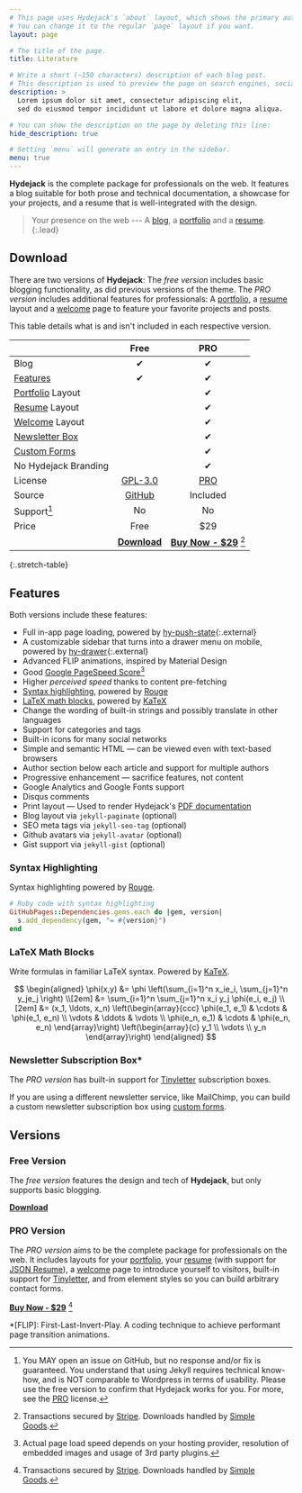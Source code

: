 ```yaml
---
# This page uses Hydejack's `about` layout, which shows the primary author's picture and about text at the top.
# You can change it to the regular `page` layout if you want.
layout: page

# The title of the page.
title: Literature

# Write a short (~150 characters) description of each blog post.
# This description is used to preview the page on search engines, social media, etc.
description: >
  Lorem ipsum dolor sit amet, consectetur adipiscing elit,
  sed do eiusmod tempor incididunt ut labore et dolore magna aliqua.

# You can show the description on the page by deleting this line:
hide_description: true

# Setting `menu` will generate an entry in the sidebar.
menu: true
---
```


**Hydejack** is the complete package for professionals on the web.
It features a blog suitable for both prose and technical documentation,
a showcase for your projects, and a resume that is well-integrated with the design.

> Your presence on the web --- A [blog], a [portfolio] and a [resume].
{:.lead}

## Download
There are two versions of **Hydejack**: The *free version* includes basic blogging functionality,
as did previous versions of the theme.
The *PRO version* includes additional features for professionals:
A [portfolio], a [resume] layout and a [welcome] page to feature your favorite projects and posts.

This table details what is and isn't included in each respective version.

|                                     | Free                                   | PRO                                          |
|:------------------------------------|:--------------------------------------:|:--------------------------------------------:|
| Blog                                | &#x2714;                               | &#x2714;                                     |
| [Features][feat]                    | &#x2714;                               | &#x2714;                                     |
| [Portfolio] Layout                  |                                        | &#x2714;                                     |
| [Resume] Layout                     |                                        | &#x2714;                                     |
| [Welcome] Layout                    |                                        | &#x2714;                                     |
| [Newsletter Box][news]              |                                        | &#x2714;                                     |
| [Custom Forms][forms]               |                                        | &#x2714;                                     |
| No Hydejack Branding                |                                        | &#x2714;                                     |
| License                             | [GPL-3.0][license]                     | [PRO]                                        |
| Source                              | [GitHub][src]                          | Included                                     |
| Support[^1]                         | No                                     | No                                           |
| Price                               | Free                                   | $29                                          |
|                                     | [**Download**][kit]                    | [**Buy Now - $29**][buy] [^2]                |
{:.stretch-table}

[^1]: You MAY open an issue on GitHub, but no response and/or fix is guaranteed.
      You understand that using Jekyll requires technical know-how, and is NOT comparable to Wordpress in terms of usability.
      Please use the free version to confirm that Hydejack works for you.
      For more, see the [PRO] license.

## Features
Both versions include these features:

* Full in-app page loading, powered by [hy-push-state]{:.external}
* A customizable sidebar that turns into a drawer menu on mobile, powered by [hy-drawer]{:.external}
* Advanced FLIP animations, inspired by Material Design
* Good [Google PageSpeed Score][gpss][^4]
* Higher *perceived speed* thanks to content pre-fetching
* [Syntax highlighting](#syntax-highlighting), powered by [Rouge]
* [LaTeX math blocks](#latex-math-blocks), powered by [KaTeX]
* Change the wording of built-in strings and possibly translate in other languages
* Support for categories and tags
* Built-in icons for many social networks
* Simple and semantic HTML — can be viewed even with text-based browsers
* Author section below each article and support for multiple authors
* Progressive enhancement — sacrifice features, not content
* Google Analytics and Google Fonts support
* Disqus comments
* Print layout — Used to render Hydejack's [PDF documentation][pdf]
* Blog layout via `jekyll-paginate` (optional)
* SEO meta tags via `jekyll-seo-tag` (optional)
* Github avatars via `jekyll-avatar` (optional)
* Gist support via `jekyll-gist` (optional)

[^4]: Actual page load speed depends on your hosting provider, resolution of embedded images and usage of 3rd party plugins.  

### Syntax Highlighting
Syntax highlighting powered by [Rouge].

~~~ruby
# Ruby code with syntax highlighting
GitHubPages::Dependencies.gems.each do |gem, version|
  s.add_dependency(gem, "= #{version}")
end
~~~

### LaTeX Math Blocks
Write formulas in familiar LaTeX syntax. Powered by [KaTeX].

$$
\begin{aligned}
  \phi(x,y) &= \phi \left(\sum_{i=1}^n x_ie_i, \sum_{j=1}^n y_je_j \right) \\[2em]
            &= \sum_{i=1}^n \sum_{j=1}^n x_i y_j \phi(e_i, e_j)            \\[2em]
            &= (x_1, \ldots, x_n)
               \left(\begin{array}{ccc}
                 \phi(e_1, e_1)  & \cdots & \phi(e_1, e_n) \\
                 \vdots          & \ddots & \vdots         \\
                 \phi(e_n, e_1)  & \cdots & \phi(e_n, e_n)
               \end{array}\right)
               \left(\begin{array}{c}
                 y_1    \\
                 \vdots \\
                 y_n
               \end{array}\right)
\end{aligned}
$$

### Newsletter Subscription Box*
The *PRO version* has built-in support for [Tinyletter] subscription boxes.

If you are using a different newsletter service, like MailChimp,
you can build a custom newsletter subscription box using [custom forms][forms].

## Versions
### Free Version
The *free version* features the design and tech of **Hydejack**, but only supports basic blogging.

[**Download**][kit]

### PRO Version
The *PRO version* aims to be the complete package for professionals on the web.
It includes layouts for your [portfolio],
your [resume] (with support for [JSON Resume](https://jsonresume.org/)),
a [welcome] page to introduce yourself to visitors,
built-in support for [Tinyletter], and from element styles so you can build arbitrary contact forms.

[**Buy Now - $29**][buy] [^2]

[^2]: Transactions secured by [Stripe](https://stripe.com). Downloads handled by [Simple Goods](https://simplegoods.co/).  

[blog]: https://qwtel.com/hydejack/blog/
[portfolio]: https://qwtel.com/hydejack/variations/
[resume]: https://qwtel.com/hydejack/resume/
[download]: https://qwtel.com/download/
[welcome]: https://qwtel.com/hydejack/
[forms]: https://qwtel.com/hydejack/forms-by-example/

[feat]: #features
[news]: #newsletter-subscription-box
[syntax]: #syntax-highlighting
[latex]: #latex-math-blocks

[license]: https://qwtel.com/hydejack/LICENSE/
[pro]: https://qwtel.com/hydejack/licenses/PRO/
[docs]: https://qwtel.com/hydejack/docs/7.5.0/

[kit]: https://github.com/qwtel/hydejack-starter-kit/archive/v7.5.0.zip
[src]: https://github.com/qwtel/hydejack
[gem]: https://rubygems.org/gems/jekyll-theme-hydejack
[buy]: https://app.simplegoods.co/i/AQTTVBOE

[gpss]: https://developers.google.com/speed/pagespeed/insights/?url=https%3A%2F%2Fqwtel.com%2Fhydejack%2F
[wiki]: https://github.com/qwtel/hydejack/blob/master/docs/7.5.0/index.md
[pdf]: https://github.com/qwtel/hydejack/releases/download/v7.5.0/Documentation._.Hydejack.pdf
[hy-push-state]: https://qwtel.com/hy-push-state/
[hy-drawer]: https://qwtel.com/hy-drawer/
[rouge]: http://rouge.jneen.net
[katex]: https://khan.github.io/KaTeX/
[tinyletter]: https://tinyletter.com/

*[FLIP]: First-Last-Invert-Play. A coding technique to achieve performant page transition animations.
